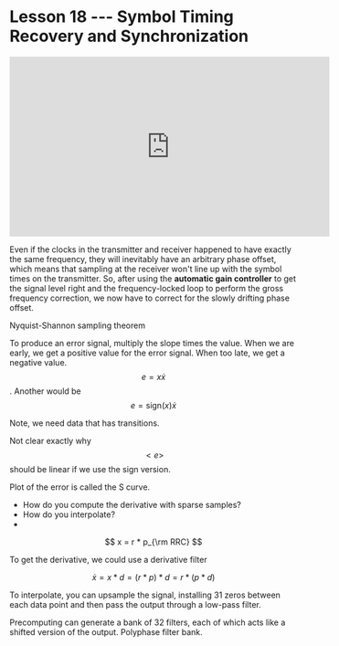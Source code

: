 # Lesson 18 --- Symbol Timing Recovery and Synchronization


<iframe width="560" height="315" src="https://www.youtube.com/embed/jag3btxSsig" title="YouTube video player" frameborder="0" allow="accelerometer; autoplay; clipboard-write; encrypted-media; gyroscope; picture-in-picture" allowfullscreen></iframe>

Even if the clocks in the transmitter and receiver happened to have exactly the same frequency, they will inevitably have an arbitrary phase offset, which means that sampling at the receiver won't line up with the symbol times on the transmitter. So, after using the **automatic gain controller** to get the signal level right and the frequency-locked loop to perform the gross frequency correction, we now have to correct for the slowly drifting phase offset.

Nyquist-Shannon sampling theorem

To produce an error signal, multiply the slope times the value. When we are early, we get a positive value for the error signal. When too late, we get a negative value. $$e = x \dot{x} $$. Another would be $$e = \text{sign}(x) \dot{x}$$

Note, we need data that has transitions.

Not clear exactly why $$<e>$$ should be linear if we use the sign version.

Plot of the error is called the S curve.

- How do you compute the derivative with sparse samples?
- How do you interpolate?
- 

$$ x = r * p_{\rm RRC} $$

To get the derivative, we could use a derivative filter

$$ \dot{x} = x * d = (r * p) * d = r * (p * d) $$

To interpolate, you can upsample the signal, installing 31 zeros between each data point and then pass the output through a low-pass filter.

Precomputing can generate a bank of 32 filters, each of which acts like a shifted version of the output. Polyphase filter bank.